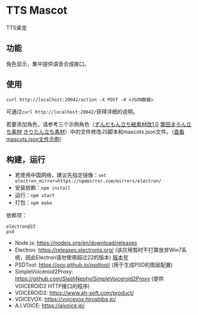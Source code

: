 # TTS Mascot
TTS桌宠

## 功能
角色显示，集中提供语音合成接口。

## 使用
`curl http://localhost:20042/action -X POST -d <JSON数据>`

可通过`curl http://localhost:20042/`获得详细的说明。

若要添加角色，请参考三个示例角色（[ずんだもん立ち絵素材改1.0](ずんだもん立ち絵素材改1.0) [栗田まろん立ち素材](栗田まろん立ち素材) [きりたん立ち素材](きりたん立ち素材)）中的文件修改JS脚本和mascots.json文件。（[查看mascots.json文件示例](examples.md)）
## 构建，运行
* 若使用中国网络，建议先指定镜像：`set electron_mirror=https://npmmirror.com/mirrors/electron/`
* 安装依赖：`npm install`
* 运行：`npm start`
* 打包：`npm make`

依赖项：
```
electron@22
psd
```
* Node.js: https://nodejs.org/en/download/releases
* Electron: https://releases.electronjs.org/ (该应用暂时不打算放弃Win7系统，因此Electron请勿使用超过22的版本) [版本号](https://releases.electronjs.org/releases.json)
* PSDTool: https://oov.github.io/psdtool/ (用于生成PSD的图层配置)
* SimpleVoiceroid2Proxy: https://github.com/SlashNephy/SimpleVoiceroid2Proxy (提供VOICEROID2 HTTP接口的程序)
* VOICEROID2: https://www.ah-soft.com/product/
* VOICEVOX: https://voicevox.hiroshiba.jp/
* A.I.VOICE: https://aivoice.jp/
